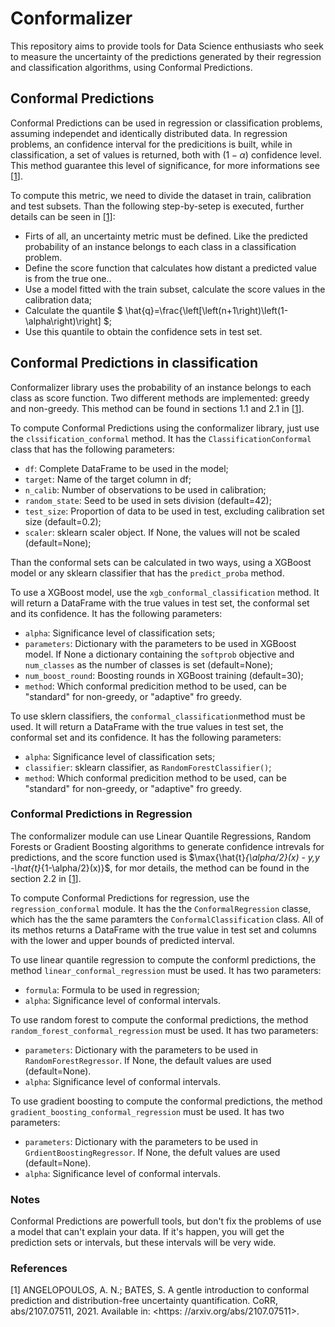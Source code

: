 # Conformalizer



This repository aims to provide tools for Data Science enthusiasts who seek to measure the uncertainty of the predictions generated by their regression and classification algorithms, using Conformal Predictions.



## Conformal Predictions

Conformal Predictions can be used in regression or classification problems, assuming independet and identically distributed data. In regression problems, an confidence interval for the predicitions is built, while in classification, a set of values is returned, both with $(1-\alpha)$ confidence level. This method guarantee this level of significance, for more informations see [[1](#1)].

To compute this metric, we need to divide the dataset in train, calibration and test subsets. Than the following step-by-setep is executed, further details can be seen in [[1]](#1):

- Firts of all, an uncertainty metric must be defined. Like the predicted probability of an instance belongs to each class in a classification problem.
- Define the score function that calculates how distant a predicted value is from the true one..
- Use a model fitted with the train subset, calculate the score values in the calibration data;
- Calculate the quantile $ \hat{q}=\frac{\left[\left(n+1\right)\left(1-\alpha\right)\right] $;
- Use this quantile to obtain the confidence sets in test set.

## Conformal Predictions in classification

Conformalizer library uses the probability of an instance belongs to each class as score function. Two different methods are implemented: greedy and non-greedy. This method can be found in sections 1.1 and 2.1 in [[1](#1)].

To compute Conformal Predictions using the conformalizer library, just use the ``clssification_conformal`` method. It has the ``ClassificationConformal`` class that has the following parameters:

- ``df``: Complete DataFrame to be used in the model;
- ``target``: Name of the target column in df;
- ``n_calib``: Number of observations to be used in calibration;
- ``random_state``: Seed to be used in sets division (default=42);
- ``test_size``:  Proportion of data to be used in test, excluding calibration set size (default=0.2);
- ``scaler``: sklearn scaler object. If None, the values will not be scaled (default=None);

Than the conformal sets can be calculated in two ways, using a XGBoost model or any sklearn classifier that has the ``predict_proba`` method.

To use a XGBoost model, use the ``xgb_conformal_classification`` method. It will return a DataFrame with the true values in test set, the conformal set and its confidence. It has the following parameters:

- ``alpha``: Significance level of classification sets;
- ``parameters``: Dictionary with the parameters to be used in XGBoost model. If None a dictionary containing the ``softprob`` objective and ``num_classes`` as the number of classes is set (default=None);
- ``num_boost_round``: Boosting rounds in XGBoost training (default=30);
- ``method``: Which conformal predicition method to be used, can be "standard" for non-greedy, or "adaptive" fro greedy.

To use sklern classifiers, the ``conformal_classification``method must be used. It will return a DataFrame with the true values in test set, the conformal set and its confidence. It has the following parameters:

- ``alpha``: Significance level of classification sets;
- ``classifier``: sklearn classifier, as ``RandomForestClassifier()``;
- ``method``: Which conformal predicition method to be used, can be "standard" for non-greedy, or "adaptive" fro greedy.

### Conformal Predictions in Regression

The conformalizer module can use Linear Quantile Regressions, Random Forests or Gradient Boosting algorithms to generate confidence intrevals for predictions, and the score function used is $\max{\hat{t}_{\alpha/2}(x) - y,y -\hat{t}_{1-\alpha/2}(x)\}$, for mor details, the method can be found in the section 2.2 in [[1](#1)].

To compute Conformal Predictions for regression, use the ``regression_conformal`` module. It has the the ``ConformalRegression`` classe, which has the the same paramters the ``ConformalClassification`` class. All of its methos returns a DataFrame with the true value in test set and columns with the lower and upper bounds of predicted interval.

To use linear quantile regression to compute the conforml predictions, the method ``linear_conformal_regression`` must be used. It has two parameters:

- ``formula``: Formula to be used in regression;
- ``alpha``: Significance level of conformal intervals.

To use random forest to compute the conformal predictions, the method ``random_forest_conformal_regression`` must be used. It has two parameters:

- ``parameters``: Dictionary with the parameters to be used in ``RandomForestRegressor``. If None, the default values are used (default=None).
- ``alpha``: Significance level of conformal intervals.

To use gradient boosting to compute the conformal predictions, the method  ``gradient_boosting_conformal_regression`` must be used. It has two parameters:

- ``parameters``: Dictionary with the parameters to be used in ``GrdientBoostingRegressor``. If None, the defult values are used (default=None).
- ``alpha``: Significance level of conformal intervals.



### Notes

Conformal Predictions are powerfull tools, but don't fix the problems of use a model that can't explain your data. If it's happen, you will get the prediction sets or intervals, but these intervals will be very wide.

### References

[1] ANGELOPOULOS, A. N.; BATES, S. A gentle introduction to conformal prediction and
distribution-free uncertainty quantification. CoRR, abs/2107.07511, 2021. Available in: <https:
//arxiv.org/abs/2107.07511>.
